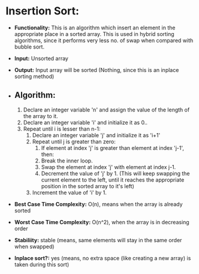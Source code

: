 # Insertion Sort:

  - **Functionality:** This is an algorithm which insert an element in the appropriate place in a sorted array. This is used in hybrid sorting algorithms, since it performs very less no. of swap when compared with bubble sort.

  - **Input:** Unsorted array
  - **Output:** Input array will be sorted (Nothing, since this is an inplace sorting method)

  - ## Algorithm:
    1. Declare an integer variable 'n' and assign the value of the length of the array to it.
    2. Declare an integer variable 'i' and initialize it as 0..
    3. Repeat until i is lesser than n-1:
       1. Declare an integer variable 'j' and initialize it as 'i+1'
       2. Repeat until j is greater than zero:
          1. If element at index 'j' is greater than element at index 'j-1', then:
            1. Break the inner loop.
          2. Swap the element at index 'j' with element at index j-1.
          3. Decrement the value of 'j' by 1. (This will keep swapping the current element to the left, until it reaches the appropriate position in the sorted array to it's left)
       3. Increment the value of 'i' by 1.
      
  - **Best Case Time Complexity:** O(n), means when the array is already sorted
  - **Worst Case Time Complexity:** O(n^2), when the array is in decreasing order
  - **Stabiliity:** stable (means, same elements will stay in the same order when swapped)
  - **Inplace sort?:** yes (means, no extra space (like creating a new array) is taken during this sort)